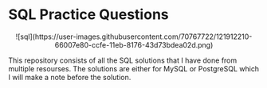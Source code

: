 # SQL Practice Questions

<p align="center"> ![sql](https://user-images.githubusercontent.com/70767722/121912210-66007e80-ccfe-11eb-8176-43d73bdea02d.png) </p>

This repository consists of all the SQL solutions that I have done from multiple resourses. The solutions are either for MySQL or PostgreSQL which I will make a note before the solution.
